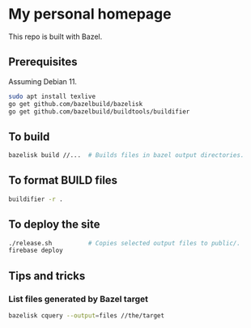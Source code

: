 # My personal homepage

This repo is built with Bazel.

## Prerequisites

Assuming Debian 11.

```sh
sudo apt install texlive
go get github.com/bazelbuild/bazelisk
go get github.com/bazelbuild/buildtools/buildifier
```

## To build

```sh
bazelisk build //...  # Builds files in bazel output directories.
```

## To format BUILD files

```sh
buildifier -r .
```

## To deploy the site

```sh
./release.sh          # Copies selected output files to public/.
firebase deploy
```

## Tips and tricks

### List files generated by Bazel target

``` sh
bazelisk cquery --output=files //the/target
```
